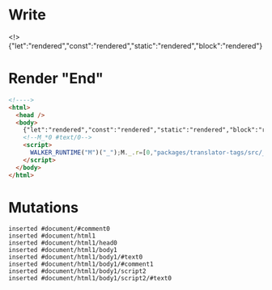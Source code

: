 # Write
  <!>{"let":"rendered","const":"rendered","static":"rendered","block":"rendered"}<!--M_*0 #text/0--><script>WALKER_RUNTIME("M")("_");M._.r=[0,"packages/translator-tags/src/__tests__/fixtures/do-tag/template.marko_0",0];M._.w()</script>


# Render "End"
```html
<!---->
<html>
  <head />
  <body>
    {"let":"rendered","const":"rendered","static":"rendered","block":"rendered"}
    <!--M_*0 #text/0-->
    <script>
      WALKER_RUNTIME("M")("_");M._.r=[0,"packages/translator-tags/src/__tests__/fixtures/do-tag/template.marko_0",0];M._.w()
    </script>
  </body>
</html>
```

# Mutations
```
inserted #document/#comment0
inserted #document/html1
inserted #document/html1/head0
inserted #document/html1/body1
inserted #document/html1/body1/#text0
inserted #document/html1/body1/#comment1
inserted #document/html1/body1/script2
inserted #document/html1/body1/script2/#text0
```